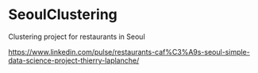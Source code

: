# SeoulClustering
Clustering project for restaurants in Seoul

https://www.linkedin.com/pulse/restaurants-caf%C3%A9s-seoul-simple-data-science-project-thierry-laplanche/
